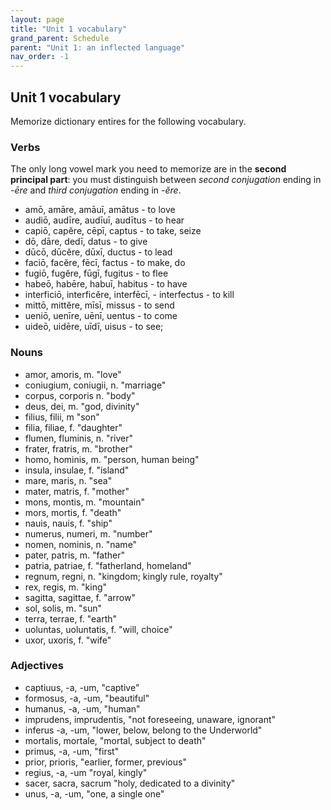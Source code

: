 ```yaml
---
layout: page
title: "Unit 1 vocabulary"
grand_parent: Schedule
parent: "Unit 1: an inflected language"
nav_order: -1
---
```


## Unit 1 vocabulary

Memorize dictionary entires for the following vocabulary.

### Verbs

The only long vowel mark you need to memorize are in the **second principal part**:  you must distinguish between *second conjugation* ending in *-ēre* and *third conjugation* ending in *-ĕre*.

- amō, amāre, amāuī, amātus - to love
- audiō, audīre, audīuī, audītus - to hear
- capiō, capĕre, cēpī, captus - to take, seize
- dō, dāre, dedī, datus - to give
- dūcō, dūcĕre, dūxī, ductus - to lead
- faciō, facĕre, fēcī, factus - to make, do
- fugiō, fugĕre, fūgī, fugitus - to flee
- habeō, habēre, habuī, habitus - to have
- interficiō, interficĕre, interfēcī, - interfectus - to kill
- mittō, mittĕre, mīsī, missus - to send
- ueniō, uenīre, uēnī, uentus - to come
- uideō, uidēre, uīdī, uisus - to see;


### Nouns

- amor, amoris, m. "love"
- coniugium, coniugii, n. "marriage"
- corpus, corporis n. "body"
- deus, dei, m. "god, divinity"
- filius, filii, m "son"
- filia, filiae, f. "daughter"
- flumen, fluminis, n. "river"
- frater, fratris, m. "brother"
- homo, hominis, m. "person, human being"
- insula, insulae, f. "island"
- mare, maris, n. "sea"
- mater, matris, f. "mother"
- mons, montis, m. "mountain"
- mors, mortis, f. "death"
- nauis, nauis, f. "ship"
- numerus, numeri, m. "number"
- nomen, nominis, n. "name"
- pater, patris, m. "father"
- patria, patriae, f. "fatherland, homeland"
- regnum, regni, n. "kingdom; kingly rule, royalty"
- rex, regis, m. "king"
- sagitta, sagittae, f. "arrow"
- sol, solis, m. "sun"
- terra, terrae, f. "earth"
- uoluntas, uoluntatis, f. "will, choice"
- uxor, uxoris, f. "wife"


### Adjectives


- captiuus, -a, -um, "captive"
- formosus, -a, -um, "beautiful"
- humanus, -a, -um, "human"
- imprudens, imprudentis, "not foreseeing, unaware, ignorant"
- inferus -a, -um, "lower, below, belong to the Underworld"
- mortalis, mortale, "mortal, subject to death"
- primus, -a, -um, "first"
- prior, prioris, "earlier, former, previous"
- regius, -a, -um "royal, kingly"
- sacer, sacra, sacrum "holy, dedicated to a divinity"
- unus, -a, -um, "one, a single one"
